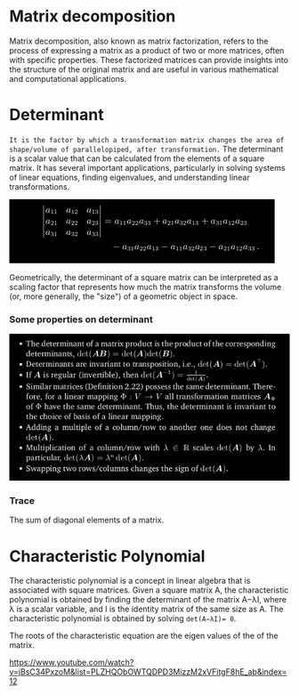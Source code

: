 # Matrix decomposition
Matrix decomposition, also known as matrix factorization, refers to the process of expressing a matrix as a product of two or more matrices, often with specific properties. These factorized matrices can provide insights into the structure of the original matrix and are useful in various mathematical and computational applications. 

# Determinant
`It is the factor by which a transformation matrix changes the area of shape/volume of parallelopiped, after transformation.`
The determinant is a scalar value that can be calculated from the elements of a square matrix. It has several important applications, particularly in solving systems of linear equations, finding eigenvalues, and understanding linear transformations.

![Alt text](<Screenshot from 2023-12-17 09-04-00.png>)

Geometrically, the determinant of a square matrix can be interpreted as a scaling factor that represents how much the matrix transforms the volume (or, more generally, the "size") of a geometric object in space.

### Some properties on determinant
![Alt text](<Screenshot from 2023-12-17 09-06-55.png>)

### Trace
The sum of diagonal elements of a matrix.

# Characteristic Polynomial
The characteristic polynomial is a concept in linear algebra that is associated with square matrices. Given a square matrix A, the characteristic polynomial is obtained by finding the determinant of the matrix A−λI, where λ is a scalar variable, and I is the identity matrix of the same size as A. The characteristic polynomial is obtained by solving `det(A−λI)= 0`.

The roots of the characteristic equation are the eigen values of the of the matrix. 




https://www.youtube.com/watch?v=jBsC34PxzoM&list=PLZHQObOWTQDPD3MizzM2xVFitgF8hE_ab&index=12












